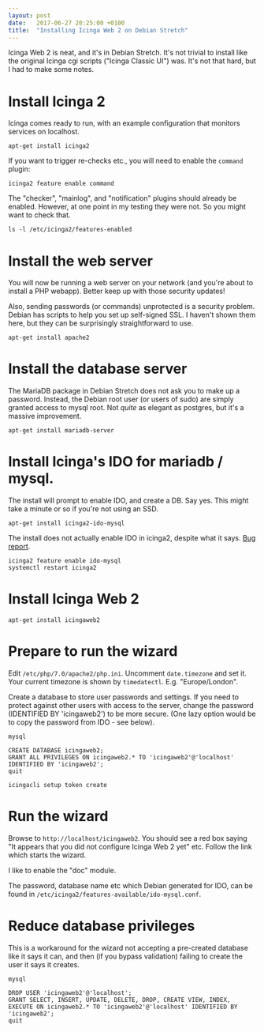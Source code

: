 ```yaml
---
layout: post
date:   2017-06-27 20:25:00 +0100
title:  "Installing Icinga Web 2 on Debian Stretch"
---
```


Icinga Web 2 is neat, and it's in Debian Stretch.  It's not trivial to install like the original Icinga cgi scripts ("Icinga Classic UI") was.  It's not that hard, but I had to make some notes.

# Install Icinga 2

Icinga comes ready to run, with an example configuration that monitors services on localhost.

    apt-get install icinga2

If you want to trigger re-checks etc., you will need to enable the `command` plugin:

    icinga2 feature enable command

The "checker", "mainlog", and "notification" plugins should already be enabled.  However, at one point in my testing they were not.  So you might want to check that.

    ls -l /etc/icinga2/features-enabled

# Install the web server

You will now be running a web server on your network (and you're about to install a PHP webapp).  Better keep up with those security updates!

Also, sending passwords (or commands) unprotected is a security problem.  Debian has scripts to help you set up self-signed SSL.  I haven't shown them here, but they can be surprisingly straightforward to use.

    apt-get install apache2

# Install the database server

The MariaDB package in Debian Stretch does not ask you to make up a password.  Instead, the Debian root user (or users of sudo) are simply granted access to mysql root.  Not *quite* as elegant as postgres, but it's a massive improvement.

    apt-get install mariadb-server

# Install Icinga's IDO for mariadb / mysql.

The install will prompt to enable IDO, and create a DB.  Say yes.
This might take a minute or so if you're not using an SSD.

    apt-get install icinga2-ido-mysql

The install does not actually enable IDO in icinga2, despite what it says.
[Bug report](https://bugs.debian.org/cgi-bin/bugreport.cgi?bug=865350).

    icinga2 feature enable ido-mysql
    systemctl restart icinga2

# Install Icinga Web 2

    apt-get install icingaweb2

# Prepare to run the wizard

Edit `/etc/php/7.0/apache2/php.ini`.
Uncomment `date.timezone` and set it.
Your current timezone is shown by `timedatectl`.  E.g. "Europe/London".

Create a database to store user passwords and settings.
If you need to protect against other users with access to the server,
change the password (IDENTIFIED BY 'icingaweb2') to be more secure.
(One lazy option would be to copy the password from IDO - see below).

    mysql

    CREATE DATABASE icingaweb2;
    GRANT ALL PRIVILEGES ON icingaweb2.* TO 'icingaweb2'@'localhost' IDENTIFIED BY 'icingaweb2';
    quit

    icingacli setup token create

# Run the wizard

Browse to `http://localhost/icingaweb2`.
You should see a red box saying "It appears that you did not configure Icinga Web 2 yet" etc.
Follow the link which starts the wizard.

I like to enable the "doc" module.

The password, database name etc which Debian generated for IDO,
can be found in `/etc/icinga2/features-available/ido-mysql.conf`.

# Reduce database privileges

This is a workaround for the wizard not accepting a pre-created database like it says it can, and then (if you bypass validation) failing to create the user it says it creates.

    mysql

    DROP USER 'icingaweb2'@'localhost';
    GRANT SELECT, INSERT, UPDATE, DELETE, DROP, CREATE VIEW, INDEX, EXECUTE ON icingaweb2.* TO 'icingaweb2'@'localhost' IDENTIFIED BY 'icingaweb2';
    quit

